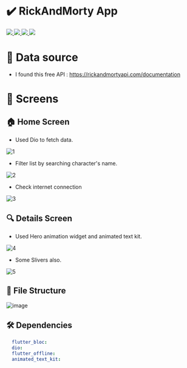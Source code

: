 # ✔️ RickAndMorty App

<div align="start">
    <a href="https://www.linkedin.com/in/mohamed-sayed74/" target="_blank">
        <img src="https://img.shields.io/badge/LinkedIn-0077B5?style=for-the-badge&logo=linkedin&logoColor=white" target="_blank" />
    </a>
  <a href="mailto:mohammedsayed7414@gmail.com">
    <img src="https://img.shields.io/badge/Gmail-333333?style=for-the-badge&logo=gmail&logoColor=red" />
  </a>
    <a href="https://www.youtube.com/@mohamedsayed_8360">
    <img src="https://img.shields.io/badge/Youtube-red?style=for-the-badge&logo=youtube&logoColor=white" />
  </a>
     <a href="https://t.me/Mo7amedSayed14">
    <img src="https://img.shields.io/badge/Telegram-0077B5?style=for-the-badge&logo=telegram&logoColor=white" />
  </a>
</div>

# 🔗 Data source

- I found this free API : https://rickandmortyapi.com/documentation

# :iphone: Screens

 ## :house: Home Screen

- Used Dio to fetch data.



![1](https://github.com/mo7amedsayed74/RickAndMorty-anime/blob/main/screenshots/screen_1.jpeg)


- Filter list by searching character's name.



![2](https://github.com/mo7amedsayed74/RickAndMorty-anime/blob/main/screenshots/screen_2.jpeg)


- Check internet connection



![3](https://github.com/mo7amedsayed74/RickAndMorty-anime/blob/main/screenshots/screen_5.jpeg)



## :mag: Details Screen

- Used Hero animation widget and animated text kit.



![4](https://github.com/mo7amedsayed74/RickAndMorty-anime/blob/main/screenshots/screen_3.jpeg)


- Some Slivers also.



![5](https://github.com/mo7amedsayed74/RickAndMorty-anime/blob/main/screenshots/screen_4.jpeg)



## 📁 File Structure



![image](https://github.com/mo7amedsayed74/RickAndMorty-anime/blob/main/screenshots/project%20structure.png)




## 🛠 Dependencies

```pubspec.yaml
  flutter_bloc: 
  dio: 
  flutter_offline: 
  animated_text_kit: 
```





